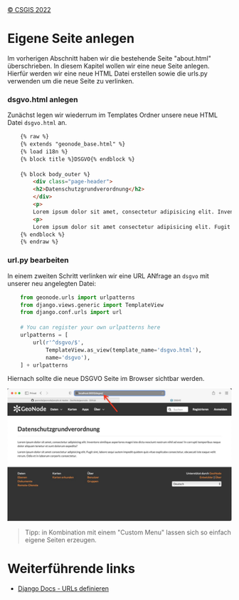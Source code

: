 <!-- the Menu -->
<link rel="stylesheet" media="all" href="../styles.css" />
<div id="logo"><a href="https://csgis.de">© CSGIS 2022</a></div>
<div id="menu"></div>
<div id="jumpMenu"></div>
<script src="../menu.js"></script>
<script src="../jumpmenu.js"></script>
<!-- the Menu -->


# Eigene Seite anlegen

Im vorherigen Abschnitt haben wir die bestehende Seite "about.html" überschrieben. In diesem Kapitel wollen wir eine neue Seite anlegen.  
Hierfür werden wir eine neue HTML Datei erstellen sowie die urls.py verwenden um die neue Seite zu verlinken.


### dsgvo.html anlegen

Zunächst legen wir wiederrum im Templates Ordner unsere neue HTML Datei `dsgvo.html` an.


```html
    {% raw %}
    {% extends "geonode_base.html" %}
    {% load i18n %}
    {% block title %}DSGVO{% endblock %}

    {% block body_outer %}
        <div class="page-header">
        <h2>Datenschutzgrundverordnung</h2>
        </div>
        <p>
        Lorem ipsum dolor sit amet, consectetur adipisicing elit. Inventore similique asperiores magni iste dicta nesciunt nostrum nihil ad esse! In corrupti temporibus neque dolor aliquam tenetur et sunt dolorum expedita?</p>
        <p>
        Lorem ipsum dolor sit amet consectetur adipisicing elit. Fugit sint, labore sequi autem impedit quidem quis vitae explicabo consectetur, obcaecati iste eaque velit rerum. Odio et in laborum corporis consectetur.</p>
    {% endblock %}
    {% endraw %}
```


### url.py bearbeiten

In einem zweiten Schritt verlinken wir eine URL ANfrage an `dsgvo` mit unserer neu angelegten Datei:

```python
    from geonode.urls import urlpatterns
    from django.views.generic import TemplateView
    from django.conf.urls import url

    # You can register your own urlpatterns here
    urlpatterns = [
        url(r'^dsgvo/$',
            TemplateView.as_view(template_name='dsgvo.html'),
            name='dsgvo'),
    ] + urlpatterns
 ```

Hiernach sollte die neue DSGVO Seite im Browser sichtbar werden.

![Neu angelegte DSGVO Seite im Browser](images/dsgvo.jpeg)

> Tipp: in Kombination mit einem "Custom Menu" lassen sich so einfach eigene Seiten erzeugen.


# Weiterführende links

- [Django Docs - URLs definieren](https://docs.djangoproject.com/en/4.1/topics/http/urls/)



